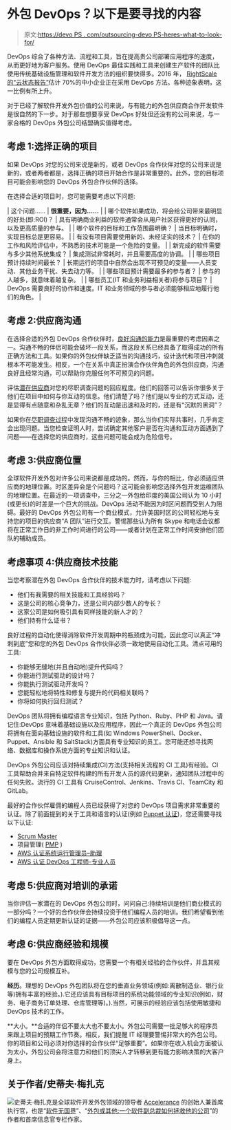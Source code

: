 # 外包 DevOps？以下是要寻找的内容

> 原文:[https://devo PS . com/outsourcing-devo PS-heres-what-to-look-for/](https://devops.com/outsourcing-devops-heres-what-to-look-for/)

DevOps 综合了各种方法、流程和工具，旨在提高贵公司部署应用程序的速度，从而更好地为客户服务。使用 DevOps 最佳实践和工具来创建生产软件的团队比使用传统基础设施管理和软件开发方法的组织要快得多。2016 年， [RightScale 的“云状态报告”](http://www.mcit.gov.eg/Upcont/Documents/Reports%2520and%2520Documents_1252016000_RightScale-2016-State-of-the-Cloud-Report.pdf)估计 70%的中小企业正在采用 DevOps 方法。各种迹象表明，这一比例有所上升。

对于已经了解软件开发外包价值的公司来说，与有能力的外包供应商合作开发软件是很自然的下一步。对于那些想要享受 DevOps 好处但还没有的公司来说，与一家合格的 DevOps 外包公司结盟确实值得考虑。

## 考虑 1:选择正确的项目

如果 DevOps 对您的公司来说是新的，或者 DevOps 合作伙伴对您的公司来说是新的，或者两者都是，选择正确的项目开始合作是非常重要的。此外，您的目标项目可能会影响您的 DevOps 外包合作伙伴的选择。

在选择合适的项目时，您可能需要考虑以下问题:

| 这个问题…… | **很重要，因为……** |
| 哪个软件如果成功，将会给公司带来最明显的好处(即:ROI)？ | 具有明确商业利益的软件通常会从用户社区获得更好的认同，以及更高质量的参与。 |
| 哪个软件的目标和工作范围最明确？ | 当目标明确时，实现目标总是更容易。 |
| 有没有项目需要使用新的、未经证实的技术？ | 在你的工作和风险评估中，不熟悉的技术可能是一个危险的变量。 |
| 新完成的软件需要与多少其他系统集成？ | 集成测试非常耗时，并且需要高度的协调。 |
| 哪些项目预计持续时间最长？ | 长期运行的项目中自然会出现不可预见的变量——人员变动、其他业务干扰、失去动力等。 |
| 哪些项目预计需要最多的参与者？ | 参与的人越多，就意味着越复杂。 |
| 哪些员工(IT 和业务利益相关者)将参与项目？ | DevOps 需要良好的协作和速度。IT 和业务领域的参与者必须能够相应地履行他们的角色。 |

## 考虑 2:供应商沟通

在选择合适的外包 DevOps 合作伙伴时，[良好沟通的能力](https://www.accelerance.com/blog/software-development-communication)是最重要的考虑因素之一。沟通不畅的伴侣可能会破坏一段关系，而这段关系已经具备了取得成功的所有正确方法和工具。如果你的外包伙伴缺乏适当的沟通技巧，设计迭代和项目冲刺就根本不可能发生。相反，一个在关系中真正扮演合作伙伴角色的外包供应商，沟通良好且经常沟通，可以帮助你克服任何不可预见的问题。

评估[潜在供应商](https://www.accelerance.com/how-to-evaluate-a-software-outsourcing-provider)对您的尽职调查问题的回应程度。他们的回答可以告诉你很多关于他们在项目中如何与你互动的信息。他们清楚了吗？他们是以专业的方式互动，还是显得有点随意和杂乱无章？他们的互动是迅速和及时的，还是有“沉默的黑洞”？

如果你在[尽职调查过程](https://www.accelerance.com/how-to-evaluate-a-software-outsourcing-provider)中发现沟通不畅的迹象，那么当你们实际共事时，几乎肯定会出现问题。当您检查证明人时，尝试确定其他客户是否在沟通和互动方面遇到了问题——在选择您的供应商时，这些问题可能会成为危险信号。

## 考虑 3:供应商位置

全球软件开发外包对许多公司来说都是成功的。然而，与你的相比，你必须适应供应商的地理位置。时区差异会是个问题吗？这可能会影响您选择外包开发运维团队的地理位置。在最近的一项调查中，三分之一外包给印度的美国公司认为 10 小时(或更长)的时差是一个巨大的挑战。DevOps 活动不能因为时区问题而受到人为阻碍。最好的 DevOps 外包公司有一个商业模式，允许美国时区的公司轻松地与支持您的项目的供应商“A 团队”进行交互。警惕那些认为所有 Skype 和电话会议都将在正常工作日的非工作时间进行的公司——或者计划在正常工作时间安排他们团队的辅助成员。

## 考虑事项 4:供应商技术技能

当您考察潜在外包 DevOps 合作伙伴的技术能力时，请考虑以下问题:

*   他们有我需要的相关技能和工具经验吗？
*   这是公司的核心竞争力，还是公司内部少数人的专长？
*   这家公司是如何吸引具有同样技能的新人才的？
*   他们持有什么证书？

良好过程的自动化使得消除软件开发周期中的瓶颈成为可能，因此您可以真正“冲刺到底”您和您的外包 DevOps 合作伙伴必须一致地使用自动化工具。清点可用的工具:

*   你能够无缝地(并且自动地)提升代码吗？
*   你能进行测试驱动的设计吗？
*   你能执行测试驱动开发吗？
*   您能轻松地将特性和修复与提升的代码相关联吗？
*   你将如何执行回归测试？

DevOps 团队将拥有编程语言专业知识，包括 Python、Ruby、PHP 和 Java。请记住:DevOps 意味着基础设施以及应用程序，因此一个真正的 DevOps 外包公司将拥有在面向基础设施的软件和工具(如 Windows PowerShell、Docker、Puppet、Ansible 和 SaltStack)方面具有专业知识的员工。您可能还想寻找网络、数据库和操作系统方面的专业知识和认证。

DevOps 外包公司应该对持续集成(CI)方法(支持相关流程的 CI 工具)有经验。CI 工具帮助合并来自特定软件构建的所有开发人员的源代码更新，通知团队过程中的任何失败。流行的 CI 工具有 CruiseControl、Jenkins、Travis CI、TeamCity 和 GitLab。

最好的合作伙伴雇佣的编程人员已经获得了对您的 DevOps 项目需求非常重要的认证。除了前面提到的关于工具和语言的认证(例如 [Puppet 认证](https://puppetlabs.com/services/certification))，您还需要寻找以下认证:

*   [Scrum Master](https://www.scrumalliance.org/certifications/practitioners/certified-scrummaster-csm)
*   项目管理( [PMP](https://www.pmi.org/certifications/types/project-management-pmp) )
*   [AWS 认证系统运行管理员–助理](https://aws.amazon.com/certification/certified-sysops-admin-associate/)
*   [AWS 认证 DevOps 工程师-专业人员](https://aws.amazon.com/certification/certified-devops-engineer-professional/)

## 考虑 5:供应商对培训的承诺

当你评估一家潜在的 DevOps 外包公司时，问问自己:持续培训是他们商业模式的一部分吗？一个好的合作伙伴会持续投资于他们编程人员的培训。我们希望看到他们的编程人员定期更新认证的证据——外包公司应该积极倡导这一点。

## 考虑 6:供应商经验和规模

要在 DevOps 外包方面取得成功，您需要一个有相关经验的合作伙伴，并且其规模与您的公司规模互补。

**经历**。理想的 DevOps 外包团队将在您的垂直业务领域(例如:离散制造业、银行业等)拥有丰富的经验。).它还应该具有目标项目的系统功能领域的专业知识(例如，财务、电子商务订单处理、仓库管理等)。).当然，可展示的经验应该包括使用敏捷和 DevOps 技术的工作。

**大小。**合适的伴侣不要太大也不要太小。外包公司需要一批足够大的程序员来跟上项目的预期工作节奏。相反，我们提醒 IT 经理要警惕非常大的外包公司。你的项目和公司必须对你选择的合作伙伴“足够重要”。如果你在收入机会方面被认为太小，外包公司会将注意力和他们的顶尖人才转移到更有能力影响决策的大客户身上。

## 关于作者/史蒂夫·梅扎克

![](../Images/12b02be07a2799a6bb8269ab894d2de2.png)史蒂夫·梅扎克是全球软件开发外包领域的领导者 [Accelerance](http://www.accelerance.com/) 的创始人兼首席执行官，也是“[软件无国界](http://www.accelerance.com/download-software-without-borders)”、“[外包或其他:一个软件副总裁如何拯救他的公司](http://www.accelerance.com/accelerance-outsource-or-else)”的作者和首席信息官专栏作家。